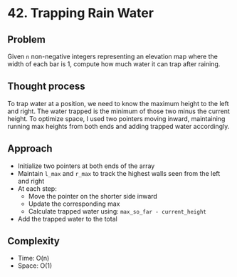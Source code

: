 # 42. Trapping Rain Water

## Problem  
Given `n` non-negative integers representing an elevation map where the width of each bar is 1, compute how much water it can trap after raining.

## Thought process  
To trap water at a position, we need to know the maximum height to the left and right. The water trapped is the minimum of those two minus the current height. To optimize space, I used two pointers moving inward, maintaining running max heights from both ends and adding trapped water accordingly.

## Approach  

- Initialize two pointers at both ends of the array
- Maintain `l_max` and `r_max` to track the highest walls seen from the left and right
- At each step:
  - Move the pointer on the shorter side inward
  - Update the corresponding max
  - Calculate trapped water using: `max_so_far - current_height`
- Add the trapped water to the total

## Complexity  
- Time: O(n)  
- Space: O(1)